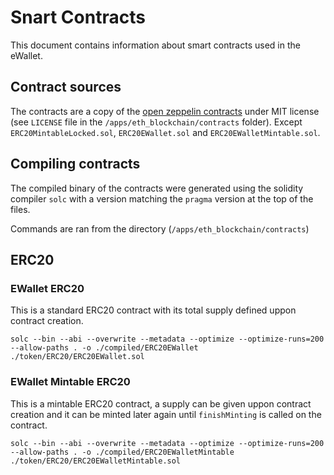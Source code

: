 # Snart Contracts

This document contains information about smart contracts used in the eWallet.

## Contract sources

The contracts are a copy of the [open zeppelin contracts](https://github.com/OpenZeppelin/openzeppelin-solidity/tree/master/contracts) under MIT license (see `LICENSE` file in the `/apps/eth_blockchain/contracts` folder).
Except `ERC20MintableLocked.sol`, `ERC20EWallet.sol` and `ERC20EWalletMintable.sol`.

## Compiling contracts

The compiled binary of the contracts were generated using the solidity compiler `solc` with a version matching the `pragma` version at the top of the files.

Commands are ran from the directory (`/apps/eth_blockchain/contracts`)

## ERC20

### EWallet ERC20

This is a standard ERC20 contract with its total supply defined uppon contract creation.

`solc --bin --abi --overwrite --metadata --optimize --optimize-runs=200 --allow-paths . -o ./compiled/ERC20EWallet ./token/ERC20/ERC20EWallet.sol`

### EWallet Mintable ERC20

This is a mintable ERC20 contract, a supply can be given uppon contract creation and it can be minted later again until `finishMinting` is called on the contract.

`solc --bin --abi --overwrite --metadata --optimize --optimize-runs=200 --allow-paths . -o ./compiled/ERC20EWalletMintable ./token/ERC20/ERC20EWalletMintable.sol`